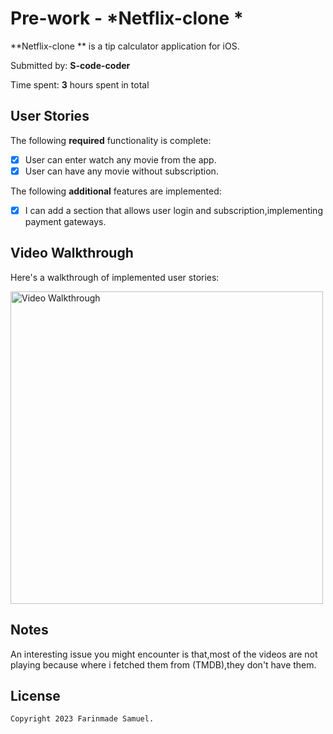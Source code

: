 # Pre-work - *Netflix-clone *

**Netflix-clone ** is a tip calculator application for iOS.

Submitted by: **S-code-coder**

Time spent: **3** hours spent in total

## User Stories

The following **required** functionality is complete:

* [x] User can enter watch any movie from the app.
* [x] User can have any movie without subscription.

The following **additional** features are implemented:

- [x] I can add a section that allows user login and subscription,implementing payment gateways.

## Video Walkthrough

Here's a walkthrough of implemented user stories:

<img src='https://assets.materialup.com/uploads/0ba27ff2-7343-407a-86df-715c54851358/preview.gif' title='Video Walkthrough' width='500px' alt='Video Walkthrough' />

## Notes

An interesting issue you might encounter is that,most of the videos are not playing because where i fetched them from (TMDB),they don't have them.


## License

    Copyright 2023 Farinmade Samuel.

 
